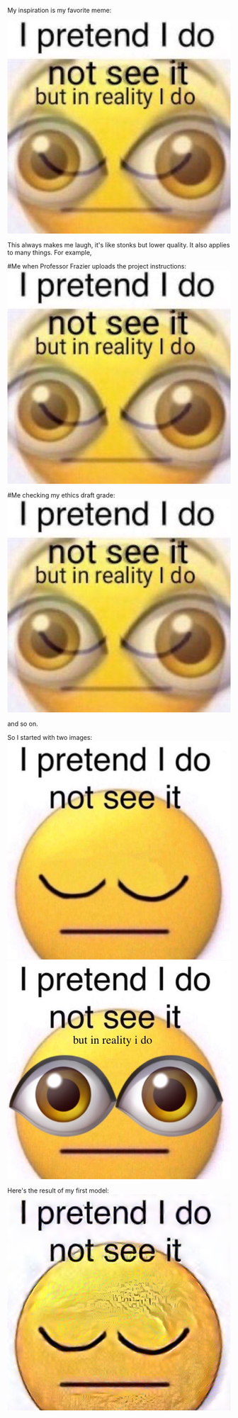 My inspiration is my favorite meme:

![img_64.png](img_64.png)

This always makes me laugh, it's like stonks but lower quality. It also applies to many things.
For example,

#Me when Professor Frazier uploads the project instructions:
![img_65.png](img_65.png)

#Me checking my ethics draft grade:
![img_66.png](img_66.png)

and so on.

So I started with two images:
![img_68.png](img_68.png)
![img_67.png](img_67.png)

Here's the result of my first model:
![img_69.png](img_69.png)
